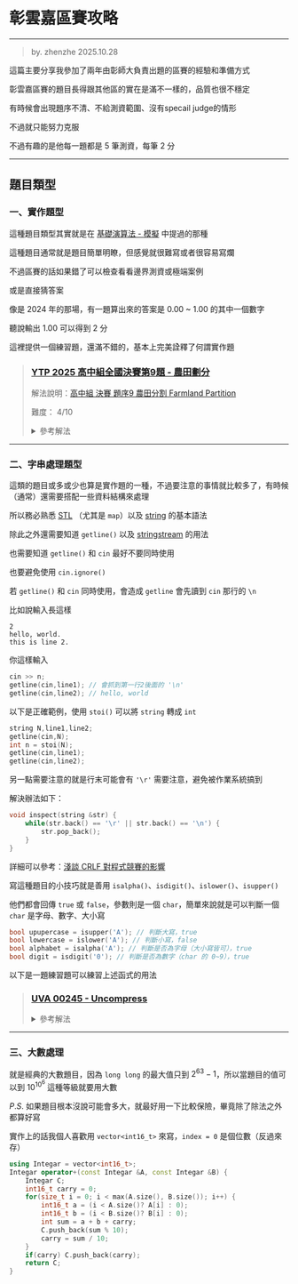 # 彰雲嘉區賽攻略

---

> by. zhenzhe 2025.10.28

這篇主要分享我參加了兩年由彰師大負責出題的區賽的經驗和準備方式

彰雲嘉區賽的題目長得跟其他區的實在是滿不一樣的，品質也很不穩定

有時候會出現題序不清、不給測資範圍、沒有specail judge的情形

不過就只能努力克服

不過有趣的是他每一題都是 $5$ 筆測資，每筆 $2$ 分

---

## 題目類型

### 一、實作題型

這種題目類型其實就是在 [基礎演算法 - 模擬](https://zhenzhehz.github.io/CP_Note/#Basic/Implement.md) 中提過的那種

這種題目通常就是題目簡單明瞭，但感覺就很難寫或者很容易寫爛

不過區賽的話如果錯了可以檢查看看邊界測資或極端案例

或是直接猜答案

像是 2024 年的那場，有一題算出來的答案是 $0.00$ ~ $1.00$ 的其中一個數字

聽說輸出 $1.00$ 可以得到 $2$ 分

這裡提供一個練習題，還滿不錯的，基本上完美詮釋了何謂實作題

> ### [YTP 2025 高中組全國決賽第9題 - 農田劃分](https://oj.ntucpc.org/problems/959)
>
> 解法說明：[高中組 決賽 題序9 農田分割 Farmland Partition](https://www.youtube.com/watch?v=VMnR6JhXkQg)
>
> 難度： $4/10$
> <details>
>   <summary> 參考解法 </summary>
> 
> ```cpp
> // Author : Zhenzhe
> // Problem : https://oj.ntucpc.org/problems/959
> #include <bits/stdc++.h>
> #define int int64_t
> using namespace std;
> int H,W,arrange[15][15];
> struct Special {int x,y,area;};
> vector<Special> place;
> bool valid(int x, int y, int h, int w) {
>     if(x + h - 1 > H || y + w - 1 > W) return false;
>     for(int i = 0; i < h; i++) {
>         for(int j = 0; j < w; j++) {
>             if(arrange[x+i][y+j] > 0) return false; 
>         }
>     } 
>     return true;
> }
> void apply(int x, int y, int h, int w, int id) {
>     for(int i = 0; i < h; i++) {
>         for(int j = 0; j < w; j++) {
>             arrange[x+i][y+j] = id;
>         }
>     }
> }
> bool dfs(int idx) {
>     if(idx == (int)place.size()) return true;
>     auto &[x,y,area] = place[idx];
>     for(int h=1; h<=area; h++) {
>         if(area % h != 0) continue;
>         int w = area / h;
>         for(int sx = max((int) 1,x-h+1); sx <= x; sx++) {
>             for(int sy = max((int) 1,y-w+1); sy <= y; sy++) {
>                 if(!valid(sx, sy, h, w)) continue;
>                 apply(sx, sy, h, w, idx+1);
>                 if(dfs(idx+1)) return true;
>                 apply(sx, sy, h, w, 0);
>             }
>         }
>     }
>     return false;
> }
> signed main() {
>     cin.tie(nullptr)->ios_base::sync_with_stdio(0);
>     cin >> H >> W;
>     int x;
>     for(int i = 1; i <= H; i++) {
>         for(int j = 1; j <= W; j++) {
>             cin >> x;
>             if(x > 0) place.push_back({i,j,x});
>         }
>     }
>     dfs(0);
>     for(int i = 1; i <= H; i++) {
>         for(int j = 1; j <= W; j++) {
>             cout << arrange[i][j] << " \n"[j==W];
>         }
>     }
>     return 0;
> }
> ```
> </details>

---

### 二、字串處理題型

這類的題目或多或少也算是實作題的一種，不過要注意的事情就比較多了，有時候（通常）還需要搭配一些資料結構來處理

所以務必熟悉 [STL](https://zhenzhehz.github.io/CP_Note/#STL/map.md) （尤其是 `map`）以及 [string](https://zhenzhehz.github.io/CP_Note/#STL/string.md) 的基本語法

除此之外還需要知道 `getline()` 以及 [stringstream](https://zhenzhehz.github.io/CP_Note/#Syntax/optimize.md) 的用法

也需要知道 `getline()` 和 `cin` 最好不要同時使用

也要避免使用 `cin.ignore()`

若 `getline()` 和 `cin` 同時使用，會造成 `getline` 會先讀到 `cin` 那行的 `\n`

比如說輸入長這樣

```
2
hello, world.
this is line 2.
```

你這樣輸入

```cpp
cin >> n;
getline(cin,line1); // 會抓到第一行2後面的 '\n'
getline(cin,line2); // hello, world
```

以下是正確範例，使用 `stoi()` 可以將 `string` 轉成 `int`

```cpp
string N,line1,line2;
getline(cin,N);
int n = stoi(N);
getline(cin,line1);
getline(cin,line2);
```

另一點需要注意的就是行末可能會有 `'\r'` 需要注意，避免被作業系統搞到

解決辦法如下：
```cpp
void inspect(string &str) {
    while(str.back() == '\r' || str.back() == '\n') {
        str.pop_back();
    }
}
```

詳細可以參考：[淺談 CRLF 對程式競賽的影響](https://hackmd.io/@MelonHiker/H1CVcl5Dgl)

寫這種題目的小技巧就是善用 `isalpha()`、`isdigit()`、`islower()`、`isupper()`

他們都會回傳 `true` 或 `false`，參數則是一個 `char`，簡單來說就是可以判斷一個 `char` 是字母、數字、大小寫

```cpp
bool upupercase = isupper('A'); // 判斷大寫，true
bool lowercase = islower('A'); // 判斷小寫，false
bool alphabet = isalpha('A'); // 判斷是否為字母（大小寫皆可），true
bool digit = isdigit('0'); // 判斷是否為數字（char 的 0~9），true
```

以下是一題練習題可以練習上述函式的用法

> ### [UVA 00245 - Uncompress](https://zerojudge.tw/ShowProblem?problemid=e569)
>
> <details>
>   <summary> 參考解法 </summary>
>
> ```cpp
> // Author : Zhenzhe
> // Problem : https://zerojudge.tw/ShowProblem?problemid=e569
> #include <bits/stdc++.h>
> #define int int64_t
> using namespace std;
> void inspect(string &str) {
>     while(str.back() == '\r' || str.back() == '\n') {
>         str.pop_back();
>     }
> }
> signed main() {
>     cin.tie(nullptr)->ios_base::sync_with_stdio(0);
>     string line, word;
>     int index;
>     vector<string> lst;
>     while(getline(cin, line)) {
>         // init
>         inspect(line);
>         if(line == "0") break;
>         word.clear();
>         index = 0;
>         line.push_back('\n');
>         // handle
>         for(auto &ch : line) {
>             if(isalpha(ch)) word.push_back(ch);
>             else if(isdigit(ch)) index *= 10, index += ch - '0';
>             else {
>                 // check word
>                 if(!word.empty()) {
>                     cout << word;
>                     lst.push_back(word);
>                     word.clear();
>                 }
>                 // check number to substitute
>                 if(index != 0) {
>                     int sz = lst.size();
>                     cout << lst[sz - index];
>                     string tmp = lst[sz-index];
>                     lst.erase(lst.end() - index);
>                     lst.push_back(tmp);
>                     index = 0;
>                 }
>                 cout << ch;
>             }
>         }
>     }
>     return 0;
> }
> ```
> </details>

---

### 三、大數處理

就是經典的大數題目，因為 `long long` 的最大值只到 $2^63-1$，所以當題目的值可以到 $10^{10^6}$ 這種等級就要用大數

$P.S.$ 如果題目根本沒說可能會多大，就最好用一下比較保險，畢竟除了除法之外都算好寫

實作上的話我個人喜歡用 `vector<int16_t>` 來寫，`index = 0` 是個位數（反過來存）

```cpp
using Integar = vector<int16_t>;
Integar operator+(const Integar &A, const Integar &B) {
    Integar C;
    int16_t carry = 0;
    for(size_t i = 0; i < max(A.size(), B.size()); i++) {
        int16_t a = (i < A.size()? A[i] : 0);
        int16_t b = (i < B.size()? B[i] : 0);
        int sum = a + b + carry;
        C.push_back(sum % 10);
        carry = sum / 10;
    }
    if(carry) C.push_back(carry);
    return C;
}
```


